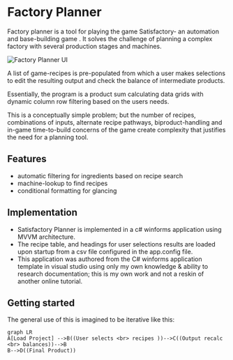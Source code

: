 # Factory Planner

Factory planner is a tool for playing the game Satisfactory- an automation and base-building game . It solves the challenge of planning a complex factory with several production stages and machines.

![Factory Planner UI](https://i.imgur.com/izmU7K1.png)

A list of game-recipes is pre-populated from which a user makes selections to edit the resulting output and check the balance of intermediate products. 

Essentially, the program is a product sum calculating data grids with dynamic column row filtering based on the users needs. 

This is a conceptually simple problem; but the number of recipes, combinations of inputs, alternate recipe pathways, biproduct-handling and in-game time-to-build  concerns of the game create complexity that justifies the need for a planning tool.

## Features


 - automatic filtering for ingredients based on recipe search
 - machine-lookup to find recipes
 - conditional formatting for glancing 

## Implementation

 - Satisfactory Planner is implemented in a c# winforms application
   using MVVM architecture.  
 - The recipe table, and headings for user
   selections  results are loaded upon startup from a csv file
   configured in the app.config file. 
 - This application was authored from the C# winforms application template in visual studio using only my own knowledge & ability to research documentation; this is my own work and not a reskin of another online tutorial.

## Getting started

The general use of this is imagined to be iterative like this:
```mermaid
graph LR
A[Load Project] -->B((User selects <br> recipes ))-->C((Output recalc <br> balances))-->B
B-->D((Final Product))
```


<!--stackedit_data:
eyJoaXN0b3J5IjpbLTQzNTIwNTUwMSwxMDM2NjI2NzIyLC02Mj
AyMTY3OTUsLTMzMzg2OTY4MV19
-->
